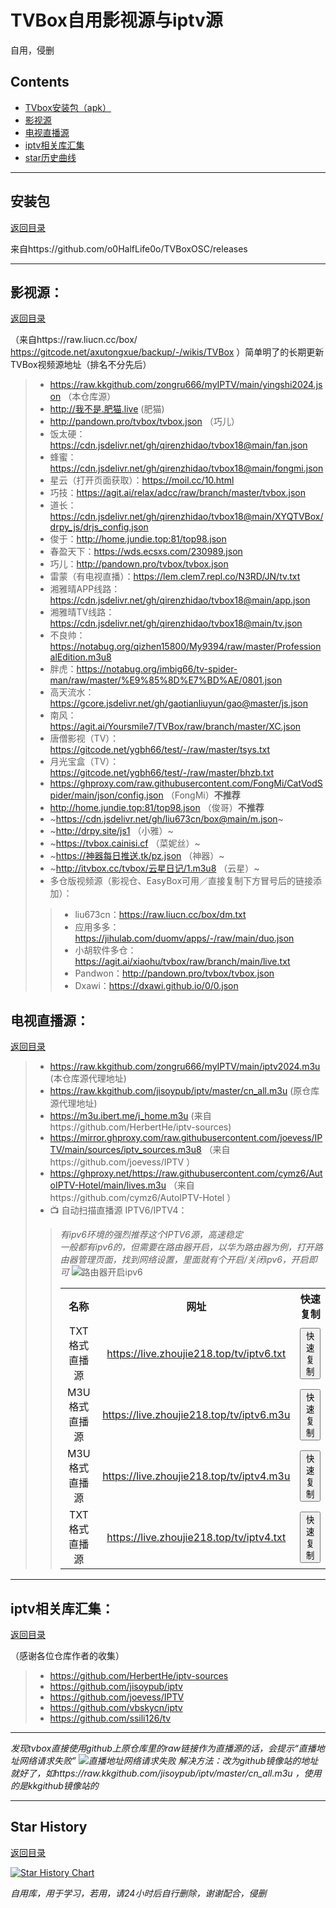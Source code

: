# TVBox自用影视源与iptv源  
自用，侵删  

## Contents
- [TVbox安装包（apk）](#安装包)
- [影视源](#影视源)
- [电视直播源](#电视直播源)
- [iptv相关库汇集](#iptv相关库汇集)
- [star历史曲线](#Star-History)

---------------------------------------------------------------------
## 安装包  
[返回目录](#contents)  

来自https://github.com/o0HalfLife0o/TVBoxOSC/releases

--------------------------------------------------------------

## 影视源：  
[返回目录](#Contents)  

（来自https://raw.liucn.cc/box/    https://gitcode.net/axutongxue/backup/-/wikis/TVBox ）简单明了的长期更新TVBox视频源地址（排名不分先后）

> - https://raw.kkgithub.com/zongru666/myIPTV/main/yingshi2024.json （本仓库源）
> - http://我不是.肥猫.live (肥猫)
> - http://pandown.pro/tvbox/tvbox.json （巧儿）
> - 饭太硬：https://cdn.jsdelivr.net/gh/qirenzhidao/tvbox18@main/fan.json
> - 蜂蜜：https://cdn.jsdelivr.net/gh/qirenzhidao/tvbox18@main/fongmi.json
> - 星云（打开页面获取）：https://moil.cc/10.html
> - 巧技：https://agit.ai/relax/adcc/raw/branch/master/tvbox.json
> - 道长：https://cdn.jsdelivr.net/gh/qirenzhidao/tvbox18@main/XYQTVBox/drpy_js/drjs_config.json
> - 俊于：http://home.jundie.top:81/top98.json
> - 春盈天下：https://wds.ecsxs.com/230989.json
> - 巧儿：http://pandown.pro/tvbox/tvbox.json
> - 雷蒙（有电视直播）：https://lem.clem7.repl.co/N3RD/JN/tv.txt
> - 湘雅晴APP线路：https://cdn.jsdelivr.net/gh/qirenzhidao/tvbox18@main/app.json
> - 湘雅晴TV线路：https://cdn.jsdelivr.net/gh/qirenzhidao/tvbox18@main/tv.json
> - 不良帅：https://notabug.org/qizhen15800/My9394/raw/master/ProfessionalEdition.m3u8
> - 胖虎：https://notabug.org/imbig66/tv-spider-man/raw/master/%E9%85%8D%E7%BD%AE/0801.json
> - 高天流水：https://gcore.jsdelivr.net/gh/gaotianliuyun/gao@master/js.json
> - 南风：https://agit.ai/Yoursmile7/TVBox/raw/branch/master/XC.json
> - 唐僧影视（TV）：https://gitcode.net/ygbh66/test/-/raw/master/tsys.txt
> - 月光宝盒（TV）：https://gitcode.net/ygbh66/test/-/raw/master/bhzb.txt
> - https://ghproxy.com/raw.githubusercontent.com/FongMi/CatVodSpider/main/json/config.json （FongMi）__不推荐__
> - http://home.jundie.top:81/top98.json （俊哥）__不推荐__
> - ~https://cdn.jsdelivr.net/gh/liu673cn/box@main/m.json~
> - ~http://drpy.site/js1 （小雅）~
> - ~https://tvbox.cainisi.cf （菜妮丝）~
> - ~https://神器每日推送.tk/pz.json （神器）~
> - ~http://itvbox.cc/tvbox/云星日记/1.m3u8 （云星）~
> - 多仓版视频源（影视仓、EasyBox可用／直接复制下方冒号后的链接添加）：
> > - liu673cn：https://raw.liucn.cc/box/dm.txt
> > - 应用多多：https://jihulab.com/duomv/apps/-/raw/main/duo.json
> > - 小胡软件多仓：https://agit.ai/xiaohu/tvbox/raw/branch/main/live.txt
> > - Pandwon：http://pandown.pro/tvbox/tvbox.json
> > - Dxawi：https://dxawi.github.io/0/0.json

## 电视直播源：  
[返回目录](#contents)  

> - https://raw.kkgithub.com/zongru666/myIPTV/main/iptv2024.m3u (本仓库源代理地址)
> - https://raw.kkgithub.com/jisoypub/iptv/master/cn_all.m3u (原仓库源代理地址)
> - https://m3u.ibert.me/j_home.m3u (来自https://github.com/HerbertHe/iptv-sources)
> - https://mirror.ghproxy.com/raw.githubusercontent.com/joevess/IPTV/main/sources/iptv_sources.m3u8 （来自https://github.com/joevess/IPTV ）
> - https://ghproxy.net/https://raw.githubusercontent.com/cymz6/AutoIPTV-Hotel/main/lives.m3u （来自https://github.com/cymz6/AutoIPTV-Hotel ）
> - 📺 自动扫描直播源 IPTV6/IPTV4：  
> > *有ipv6环境的强烈推荐这个IPTV6源，高速稳定*  
> > *一般都有ipv6的，但需要在路由器开启，以华为路由器为例，打开路由器管理页面，找到网络设置，里面就有个开启/关闭ipv6，开启即可*
> > ![路由器开启ipv6](https://github.com/user-attachments/assets/3ef66c4a-4fb4-42ad-b3f6-3bd1afafe61f)
> > <table style="width:100%; border-collapse: collapse; text-align: center;">
> >   <tr>
> >     <th>名称</th>
> >     <th>网址</th>
> >     <th>快速复制</th>
> >   </tr>
> >   <tr>
> >     <td>TXT 格式直播源</td>
> >     <td><a href="https://live.zhoujie218.top/tv/iptv6.txt">https://live.zhoujie218.top/tv/iptv6.txt</a></td>
> >     <td><button onclick="copyToClipboard('https://live.zhoujie218.top/tv/iptv6.txt')">快速复制</button></td>
> >   </tr>
> >   <tr>
> >     <td>M3U 格式直播源</td>
> >     <td><a href="https://live.zhoujie218.top/tv/iptv6.m3u">https://live.zhoujie218.top/tv/iptv6.m3u</a></td>
> >     <td><button onclick="copyToClipboard('https://live.zhoujie218.top/tv/iptv6.m3u')">快速复制</button></td>
> >   </tr>
> >   <tr>
> >     <td>M3U 格式直播源</td>
> >     <td><a href="https://live.zhoujie218.top/tv/iptv4.m3u">https://live.zhoujie218.top/tv/iptv4.m3u</a></td>
> >     <td><button onclick="copyToClipboard('https://live.zhoujie218.top/tv/iptv4.m3u')">快速复制</button></td>
> >   </tr>
> >   <tr>
> >     <td>TXT 格式直播源</td>
> >     <td><a href="https://live.zhoujie218.top/tv/iptv4.txt">https://live.zhoujie218.top/tv/iptv4.txt</a></td>
> >     <td><button onclick="copyToClipboard('https://live.zhoujie218.top/tv/iptv4.txt')">快速复制</button></td>
> >   </tr>
> > </table>

------------------------------------------------------------------------------------
## iptv相关库汇集：  
[返回目录](#contents)  
 
（感谢各位仓库作者的收集）

> * https://github.com/HerbertHe/iptv-sources
> * https://github.com/jisoypub/iptv
> * https://github.com/joevess/IPTV
> * https://github.com/vbskycn/iptv
> * https://github.com/ssili126/tv
------------------------------------------------------------------------------------
*发现tvbox直接使用github上原仓库里的raw链接作为直播源的话，会提示“直播地址网络请求失败”
![直播地址网络请求失败](https://github.com/user-attachments/assets/e6858620-1abc-455d-894d-b3e47c2c0be2)
解决方法：改为github镜像站的地址就好了，如https://raw.kkgithub.com/jisoypub/iptv/master/cn_all.m3u ，使用的是kkgithub镜像站的*

------------------------------------------------------------------------------------
## Star History  
[返回目录](#contents)  

[![Star History Chart](https://api.star-history.com/svg?repos=zongru666/myIPTV&type=Timeline)](https://star-history.com/#zongru666/myIPTV&Timeline)




*自用库，用于学习，若用，请24小时后自行删除，谢谢配合，侵删*

